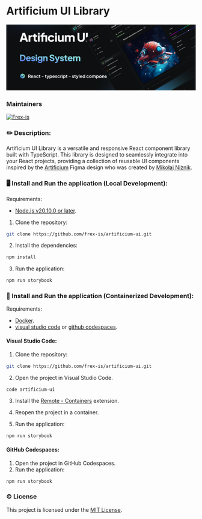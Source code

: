 # Artificium UI Library

![artificium UI banner](assets/md/banner_artificium.png)

### Maintainers

[![Frex-is](https://img.shields.io/badge/Github-Frex--is-%23181717?logo=github)](https://github.com/frex-is)

### ✏️ Description:

Artificium UI Library is a versatile and responsive React component library built with TypeScript. This library is designed to seamlessly integrate into your React projects, providing a collection of reusable UI components inspired by the [Artificium](https://www.figma.com/community/file/1237505388738737733) Figma design who was created by [Mikołaj Niżnik](https://www.figma.com/@mniznik).

### 🖥️ Install and Run the application (Local Development):

Requirements:
- [Node.js v20.10.0 or later](https://nodejs.org/en/download).

1. Clone the repository:

```bash
git clone https://github.com/frex-is/artificium-ui.git
```

2. Install the dependencies:
   
```bash
npm install
```

3. Run the application:
   
```bash
npm run storybook
```

### 🐋 Install and Run the application (Containerized Development):

Requirements:
- [Docker](https://www.docker.com/products/docker-desktop/).
- [visual studio code](https://code.visualstudio.com/download) or [github codespaces](https://github.com/features/codespaces).
  
#### Visual Studio Code:

1. Clone the repository:

```bash
git clone https://github.com/frex-is/artificium-ui.git
```

2. Open the project in Visual Studio Code.

```bash
code artificium-ui
```

3. Install the [Remote - Containers](https://marketplace.visualstudio.com/items?itemName=ms-vscode-remote.remote-containers) extension.

4. Reopen the project in a container.
5. Run the application:

```bash
npm run storybook
```

#### GitHub Codespaces:

1. Open the project in GitHub Codespaces.
2. Run the application:

```bash
npm run storybook
```

### ©️ License

This project is licensed under the [MIT License](https://github.com/frex-is/artificium-ui?tab=MIT-1-ov-file#readme).